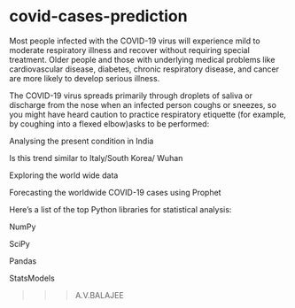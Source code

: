# covid-cases-prediction
Most people infected with the COVID-19 virus will experience mild to moderate respiratory illness and recover without requiring special treatment.  Older people and those with underlying medical problems like cardiovascular disease, diabetes, chronic respiratory disease, and cancer are more likely to develop serious illness.


The COVID-19 virus spreads primarily through droplets of saliva or discharge from the nose when an infected person coughs or sneezes, so you might have heard caution to practice respiratory etiquette (for example, by coughing into a flexed elbow)asks to be performed:


Analysing the present condition in India


Is this trend similar to Italy/South Korea/ Wuhan


Exploring the world wide data


Forecasting the worldwide COVID-19 cases using Prophet


Here’s a list of the top Python libraries for statistical analysis:


NumPy


SciPy


Pandas


StatsModels

>>>A.V.BALAJEE

